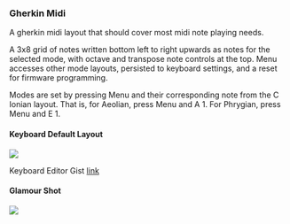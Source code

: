 ### Gherkin Midi
A gherkin midi layout that should cover most midi note playing needs.

A 3x8 grid of notes written bottom left to right upwards as notes for the selected mode, with octave and transpose note controls at the top. Menu accesses other mode layouts, persisted to keyboard settings, and a reset for firmware programming.

Modes are set by pressing Menu and their corresponding note from the C Ionian layout. That is, for Aeolian, press Menu and A 1. For Phrygian, press Menu and E 1.

#### Keyboard Default Layout
![](https://i.imgur.com/VNc0GsI.jpg)

Keyboard Editor Gist [link](https://gist.github.com/scottsheffield/c57859fe1a85d703f5387bf8ce41028c)

#### Glamour Shot
![](https://i.imgur.com/B3Q4JoU.jpg)